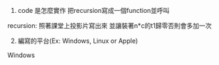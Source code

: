 1. code 是怎麼實作
把recursion寫成一個function並呼叫

recursion:
照著課堂上投影片寫出來
並讓裝著n*c的t1歸零否則會多加一次

2. 編寫的平台(Ex: Windows, Linux or Apple)

Windows